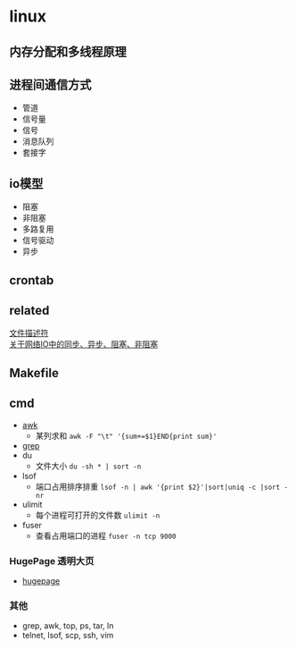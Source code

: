 # linux

## 内存分配和多线程原理

## 进程间通信方式
- 管道
- 信号量
- 信号
- 消息队列
- 套接字

## io模型
- 阻塞
- 非阻塞
- 多路复用
- 信号驱动
- 异步

## crontab

## related
[文件描述符](related/文件描述符.md)  
[关于网络IO中的同步、异步、阻塞、非阻塞](related/关于网络IO中的同步、异步、阻塞、非阻塞.md)

## Makefile

## cmd
- [awk](linux/awk.md)
    - 某列求和 `awk -F "\t" '{sum+=$1}END{print sum}'`
- [grep](linux/grep.md)
- du
    - 文件大小 `du -sh * | sort -n`
- lsof
    - 端口占用排序排重 `lsof -n | awk '{print $2}'|sort|uniq -c |sort -nr`
- ulimit
    - 每个进程可打开的文件数 `ulimit -n`
- fuser
    - 查看占用端口的进程 `fuser -n tcp 9000`

### HugePage 透明大页
- [hugepage](linux/hugepage.md)

### 其他
- grep, awk, top, ps, tar, ln
- telnet, lsof, scp, ssh, vim
